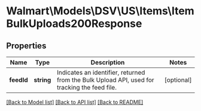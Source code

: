 # Walmart\Models\DSV\US\Items\ItemBulkUploads200Response

## Properties

Name | Type | Description | Notes
------------ | ------------- | ------------- | -------------
**feedId** | **string** | Indicates an identifier, returned from the Bulk Upload API, used for tracking the feed file. | [optional]


[[Back to Model list]](./) [[Back to API list]](../../../../../README.md#supported-apis) [[Back to README]](../../../../../README.md)
